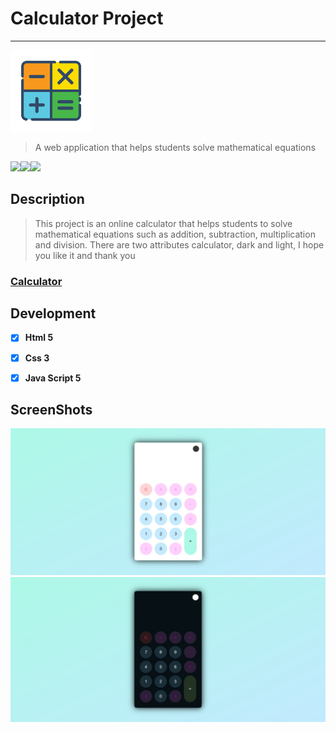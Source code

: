 # Calculator Project
---
<img src="logo_calculator.png" height="130">

> A web application that helps students solve mathematical equations


<img src="https://upload.wikimedia.org/wikipedia/commons/thumb/6/61/HTML5_logo_and_wordmark.svg/1200px-HTML5_logo_and_wordmark.svg.png" height="100"><img src="https://upload.wikimedia.org/wikipedia/commons/thumb/d/d5/CSS3_logo_and_wordmark.svg/800px-CSS3_logo_and_wordmark.svg.png" height="100"><img src="https://pngset.com/images/logo-javascript-pattern-copyright-framework-free-javascript-logo-label-text-symbol-trademark-transparent-png-1498648.png" height="101">

## Description

> This project is an online calculator that helps students to solve mathematical equations such as addition, subtraction, multiplication and division. There are two attributes calculator, dark and light, I hope you like it and thank you

### [Calculator](https://n8wnmgbe5iotkih17tptdw.on.drv.tw/Calcoulator/)


## Development

* [x] **Html 5** 
* [x] **Css 3**
* [x] **Java Script 5**


## ScreenShots

<img src="/images/light.jpg">
<img src="/images/dark.jpg">
